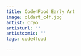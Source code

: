 ```yaml
---
title: Code4Food Early Art
image: oldart_c4f.jpg
artist: Cryo
artisturl: ''
artistcomic: ''
tags: code4food

---
```

